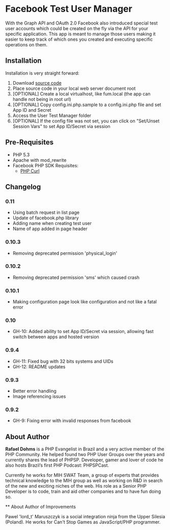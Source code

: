 # Facebook Test User Manager

With the Graph API and OAuth 2.0 Facebook also introduced special test user accounts which could be created on the fly via the API for your specific application. This app is meant to manage those users making it easier to keep track of which ones you created and executing specific operations on them.

## Installation

Installation is very straight forward:

1. Download [source code](https://github.com/rdohms/facebook-testuser-manager/archives/master)
2. Place source code in your local web server document root
3. [OPTIONAL] Create a local virtualhost, like fum.local (the app can handle not being in root url)
4. [OPTIONAL] Copy config.ini.php.sample to a config.ini.php file and set App ID and Secret
5. Access the User Test Manager folder
6. [OPTIONAL] If the config file was not set, you can click on "Set/Unset Session Vars" to set App ID/Secret via session

## Pre-Requisites

* PHP 5.3
* Apache with mod_rewrite
* Facebook PHP SDK Requisites:
    * [PHP Curl](http://php.net/manual/en/book.curl.php)

## Changelog

### 0.11
* Using batch request in list page
* Update of facebook.php library
* Adding name when creating test user
* Name of app added in page header

### 0.10.3
* Removing deprecated permission 'physical_login'

### 0.10.2
* Removing deprecated permission 'sms' which caused crash

### 0.10.1
* Making configuration page look like configuration and not like a fatal error

### 0.10
* GH-10: Added ability to set App ID/Secret via session, allowing fast switch between apps and hosted version

### 0.9.4
* GH-11: Fixed bug with 32 bits systems and UIDs
* GH-12: README updates

### 0.9.3
* Better error handling
* Image referencing issues

### 0.9.2
* GH-9: Fixing error with invalid responses from facebook

## About Author

**Rafael Dohms** is a PHP Evangelist in Brazil and a very active member of the PHP Community. He helped found two PHP User Groups over the years and currently shares the lead of PHPSP. Developer, gamer and lover of code he also hosts Brazil’s first PHP Podcast: PHPSPCast. 

Currently he works for MIH SWAT Team, a group of experts that provides technical knowledge to the MIH group as well as working on R&D in search of the new and exciting niches of the web. His role as a Senior PHP Developer is to code, train and aid other companies and to have fun doing so.

** About Author of Improvements

Pawel 'lord_t' Maruszczyk is a social integration ninja from the Upper Silesia (Poland). He works for Can't Stop Games as JavaScript/PHP programmer.
